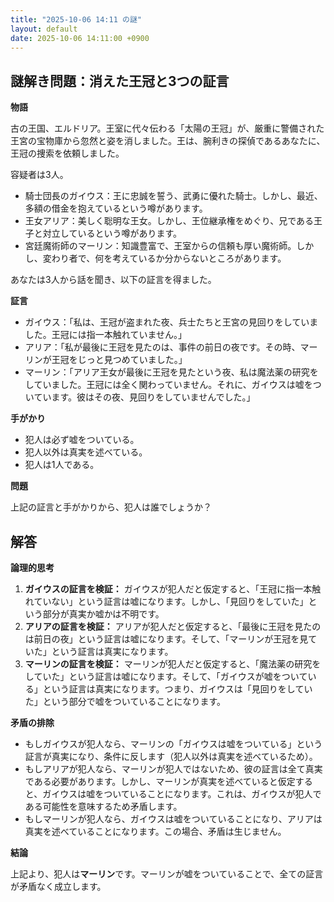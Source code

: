 ```yaml
---
title: "2025-10-06 14:11 の謎"
layout: default
date: 2025-10-06 14:11:00 +0900
---
```

## 謎解き問題：消えた王冠と3つの証言

**物語**

古の王国、エルドリア。王室に代々伝わる「太陽の王冠」が、厳重に警備された王宮の宝物庫から忽然と姿を消しました。王は、腕利きの探偵であるあなたに、王冠の捜索を依頼しました。

容疑者は3人。

*   騎士団長のガイウス：王に忠誠を誓う、武勇に優れた騎士。しかし、最近、多額の借金を抱えているという噂があります。
*   王女アリア：美しく聡明な王女。しかし、王位継承権をめぐり、兄である王子と対立しているという噂があります。
*   宮廷魔術師のマーリン：知識豊富で、王室からの信頼も厚い魔術師。しかし、変わり者で、何を考えているか分からないところがあります。

あなたは3人から話を聞き、以下の証言を得ました。

**証言**

*   ガイウス：「私は、王冠が盗まれた夜、兵士たちと王宮の見回りをしていました。王冠には指一本触れていません。」
*   アリア：「私が最後に王冠を見たのは、事件の前日の夜です。その時、マーリンが王冠をじっと見つめていました。」
*   マーリン：「アリア王女が最後に王冠を見たという夜、私は魔法薬の研究をしていました。王冠には全く関わっていません。それに、ガイウスは嘘をついています。彼はその夜、見回りをしていませんでした。」

**手がかり**

*   犯人は必ず嘘をついている。
*   犯人以外は真実を述べている。
*   犯人は1人である。

**問題**

上記の証言と手がかりから、犯人は誰でしょうか？

## 解答

**論理的思考**

1.  **ガイウスの証言を検証：** ガイウスが犯人だと仮定すると、「王冠に指一本触れていない」という証言は嘘になります。しかし、「見回りをしていた」という部分が真実か嘘かは不明です。
2.  **アリアの証言を検証：** アリアが犯人だと仮定すると、「最後に王冠を見たのは前日の夜」という証言は嘘になります。そして、「マーリンが王冠を見ていた」という証言は真実になります。
3.  **マーリンの証言を検証：** マーリンが犯人だと仮定すると、「魔法薬の研究をしていた」という証言は嘘になります。そして、「ガイウスが嘘をついている」という証言は真実になります。つまり、ガイウスは「見回りをしていた」という部分で嘘をついていることになります。

**矛盾の排除**

*   もしガイウスが犯人なら、マーリンの「ガイウスは嘘をついている」という証言が真実になり、条件に反します（犯人以外は真実を述べているため）。
*   もしアリアが犯人なら、マーリンが犯人ではないため、彼の証言は全て真実である必要があります。しかし、マーリンが真実を述べていると仮定すると、ガイウスは嘘をついていることになります。これは、ガイウスが犯人である可能性を意味するため矛盾します。
*   もしマーリンが犯人なら、ガイウスは嘘をついていることになり、アリアは真実を述べていることになります。この場合、矛盾は生じません。

**結論**

上記より、犯人は**マーリン**です。マーリンが嘘をついていることで、全ての証言が矛盾なく成立します。
